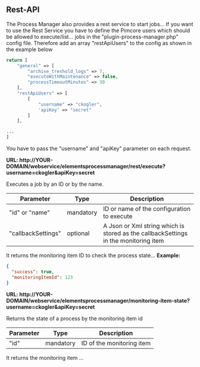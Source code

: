 ## Rest-API

The Process Manager also provides a rest service to start jobs...
If you want to use the Rest Service you have to define the Pimcore users which should be allowed to execute/list... jobs in the "plugin-process-manager.php" config file.
Therefore add an array "restApiUsers" to the config as shown in the example below
```php
return [
    "general" => [
        "archive_treshold_logs" => 7,
        "executeWithMaintenance" => false,
        "processTimeoutMinutes" => 30
    ],
    "restApiUsers" => [
        [
            "username" => "ckogler",
            'apiKey' => "secret"
        ]
    ],

...
]

```
 You have to pass the "username" and "apiKey" parameter on each request. 

**URL: http://YOUR-DOMAIN/webservice/elementsprocessmanager/rest/execute?username=ckogler&apiKey=secret**
 
Executes a job by an ID or by the name. 

| Parameter | Type | Description |
| ----- | ------| ----------- |
| "id" or "name" | mandatory | ID or name of the configuration to execute |
| "callbackSettings" | optional | A Json or Xml string which is stored as the callbackSettings in the monitoring item |

It returns the monitoring item ID to check the process state...
**Example:**
```json
{
  "success": true,
  "monitoringItemId": 123
}
```

**URL: http://YOUR-DOMAIN/webservice/elementsprocessmanager/monitoring-item-state?username=ckogler&apiKey=secret**
 
Returns the state of a process by the monitoring item id

| Parameter | Type | Description |
| ----- | ------| ----------- |
| "id"| mandatory | ID of the monitoring item |

It returns the monitoring item ...
